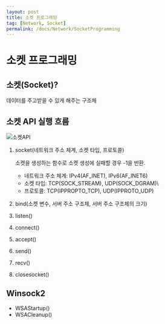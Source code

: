 ```yaml
---
layout: post
title: 소켓 프로그래밍
tag: [Network, Socket]
permalink: /docs/Network/SocketProgramming
---
```


# 소켓 프로그래밍

## 소켓(Socket)?

데이터를 주고받을 수 있게 해주는 구조체

## 소켓 API 실행 흐름

![소켓API](https://user-images.githubusercontent.com/52024566/109390864-6e9f9580-7957-11eb-8515-fccf7469f06c.PNG)

1. socket(네트워크 주소 체계, 소켓 타입, 프로토콜)

   소켓을 생성하는 함수로 소켓 생성에 실패할 경우 -1을 반환.

   - 네트워크 주소 체계: IPv4(AF_INET), IPv6(AF_INET6)
   - 소켓 타입: TCP(SOCK_STREAM), UDP(SOCK_DGRAM)\
   - 프로토콜: TCP(IPPROPTO_TCP), UDP(IPPROTO_UDP)

2. bind(소켓 변수, 서버 주소 구조체, 서버 주소 구조체의 크기)
3. listen()
4. connect()
5. accept()
6. send()
7. recv()
8. closesocket()

## Winsock2

- WSAStartup()
- WSACleanup()